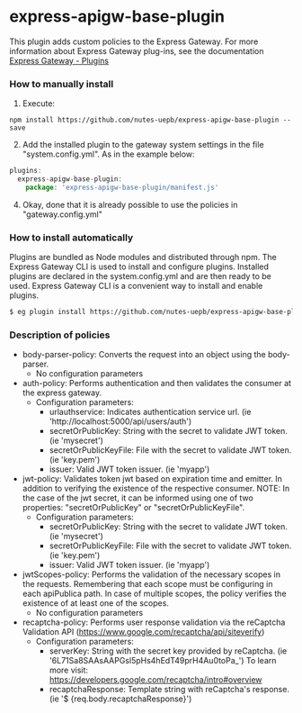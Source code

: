 # express-apigw-base-plugin

This plugin adds custom policies to the Express Gateway. For more information about Express Gateway plug-ins, see the documentation [Express Gateway - Plugins](https://www.express-gateway.io/docs/plugins/)

### How to manually install 
1. Execute:
```
npm install https://github.com/nutes-uepb/express-apigw-base-plugin --save
```
2. Add the installed plugin to the gateway system settings in the file "system.config.yml". As in the example below:

```javascript
plugins:
  express-apigw-base-plugin:
    package: 'express-apigw-base-plugin/manifest.js'
```
4. Okay, done that it is already possible to use the policies in "gateway.config.yml"

### How to install automatically

Plugins are bundled as Node modules and distributed through npm. The Express Gateway CLI is used to install and configure plugins.
Installed plugins are declared in the system.config.yml and are then ready to be used. Express Gateway CLI is a convenient way to install and enable plugins.
```bash
$ eg plugin install https://github.com/nutes-uepb/express-apigw-base-plugin
```

### Description of policies

* body-parser-policy: Converts the request into an object using the body-parser.
  + No configuration parameters
* auth-policy: Performs authentication and then validates the consumer at the express gateway.
  + Configuration parameters:
    - urlauthservice: Indicates authentication service url. (ie 'http://localhost:5000/api/users/auth')
    - secretOrPublicKey: String with the secret to validate JWT token. (ie 'mysecret')
    - secretOrPublicKeyFile: File with the secret to validate JWT token. (ie 'key.pem')
    - issuer: Valid JWT token issuer. (ie 'myapp')
* jwt-policy: Validates token jwt based on expiration time and emitter. In addition to verifying the existence of the respective consumer. NOTE: In the case of the jwt secret, it can be informed using one of two properties: "secretOrPublicKey" or "secretOrPublicKeyFile".
  + Configuration parameters:    
    - secretOrPublicKey: String with the secret to validate JWT token. (ie 'mysecret')
    - secretOrPublicKeyFile: File with the secret to validate JWT token. (ie 'key.pem')
    - issuer: Valid JWT token issuer. (ie 'myapp')
* jwtScopes-policy: Performs the validation of the necessary scopes in the requests. Remembering that each scope must be configuring in each apiPublica path. In case of multiple scopes, the policy verifies the existence of at least one of the scopes.
  + No configuration parameters
* recaptcha-policy: Performs user response validation via the reCaptcha Validation API (https://www.google.com/recaptcha/api/siteverify)
  + Configuration parameters:    
    - serverKey: String with the secret key provided by reCaptcha. (ie '6L71Sa8SAAsAAPGsl5pHs4hEdT49prH4Au0toPa_') To learn more visit: https://developers.google.com/recaptcha/intro#overview
    - recaptchaResponse: Template string with reCaptcha's response. (ie '$ {req.body.recaptchaResponse}')

